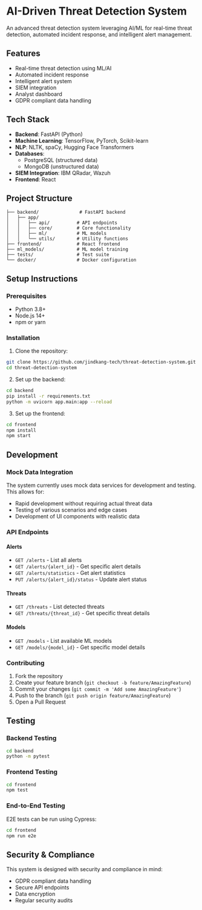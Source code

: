 # AI-Driven Threat Detection System

An advanced threat detection system leveraging AI/ML for real-time threat detection, automated incident response, and intelligent alert management.

## Features

- Real-time threat detection using ML/AI
- Automated incident response
- Intelligent alert system
- SIEM integration
- Analyst dashboard
- GDPR compliant data handling

## Tech Stack

- **Backend**: FastAPI (Python)
- **Machine Learning**: TensorFlow, PyTorch, Scikit-learn
- **NLP**: NLTK, spaCy, Hugging Face Transformers
- **Databases**: 
  - PostgreSQL (structured data)
  - MongoDB (unstructured data)
- **SIEM Integration**: IBM QRadar, Wazuh
- **Frontend**: React

## Project Structure

```
├── backend/               # FastAPI backend
│   ├── app/
│   │   ├── api/          # API endpoints
│   │   ├── core/         # Core functionality
│   │   ├── ml/           # ML models
│   │   └── utils/        # Utility functions
├── frontend/             # React frontend
├── ml_models/            # ML model training
├── tests/                # Test suite
└── docker/               # Docker configuration
```

## Setup Instructions

### Prerequisites
- Python 3.8+
- Node.js 14+
- npm or yarn

### Installation

1. Clone the repository:
```bash
git clone https://github.com/jindkang-tech/threat-detection-system.git
cd threat-detection-system
```

2. Set up the backend:
```bash
cd backend
pip install -r requirements.txt
python -m uvicorn app.main:app --reload
```

3. Set up the frontend:
```bash
cd frontend
npm install
npm start
```

## Development

### Mock Data Integration
The system currently uses mock data services for development and testing. This allows for:
- Rapid development without requiring actual threat data
- Testing of various scenarios and edge cases
- Development of UI components with realistic data

### API Endpoints

#### Alerts
- `GET /alerts` - List all alerts
- `GET /alerts/{alert_id}` - Get specific alert details
- `GET /alerts/statistics` - Get alert statistics
- `PUT /alerts/{alert_id}/status` - Update alert status

#### Threats
- `GET /threats` - List detected threats
- `GET /threats/{threat_id}` - Get specific threat details

#### Models
- `GET /models` - List available ML models
- `GET /models/{model_id}` - Get specific model details

### Contributing
1. Fork the repository
2. Create your feature branch (`git checkout -b feature/AmazingFeature`)
3. Commit your changes (`git commit -m 'Add some AmazingFeature'`)
4. Push to the branch (`git push origin feature/AmazingFeature`)
5. Open a Pull Request

## Testing

### Backend Testing
```bash
cd backend
python -m pytest
```

### Frontend Testing
```bash
cd frontend
npm test
```

### End-to-End Testing
E2E tests can be run using Cypress:
```bash
cd frontend
npm run e2e
```

## Security & Compliance

This system is designed with security and compliance in mind:
- GDPR compliant data handling
- Secure API endpoints
- Data encryption
- Regular security audits
